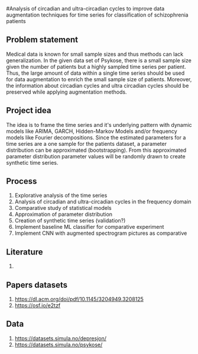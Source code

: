 
#Analysis of circadian and ultra-circadian cycles to improve data augmentation techniques for time series for classification of schizophrenia patients

## Problem statement
Medical data is known for small sample sizes and thus methods can lack generalization. In the given data set of Psykose, there is a small sample size given the number of patients but a highly sampled time series per patient.
Thus, the large amount of data within a single time series should be used for data augmentation to enrich the small sample size of patients. Moreover, the information about circadian cycles and ultra circadian cycles should be preserved while applying augmentation methods.

## Project idea
The idea is to frame the time series and it's underlying pattern with dynamic models like ARIMA, GARCH, Hidden-Markov Models and/or frequency models like Fourier decompositions. Since the estimated parameters for a time series are a one sample for the patients dataset, a parameter distribution can be approximated (bootstrapping). From this approximated parameter distribution parameter values will be randomly drawn to create synthetic time series.

## Process
1. Explorative analysis of the time series
2. Analysis of circadian and ultra-circadian cycles in the frequency domain
2. Comparative study of statistical models
3. Approximation of parameter distribution
4. Creation of synthetic time series (validation?)
5. Implement baseline ML classifier for comparative experiment
6. Implement CNN with augmented spectrogram pictures as comparative

## Literature
1. 

## Papers datasets
1. https://dl.acm.org/doi/pdf/10.1145/3204949.3208125
2. https://osf.io/e2tzf

## Data
1. https://datasets.simula.no/depresjon/
2. https://datasets.simula.no/psykose/
